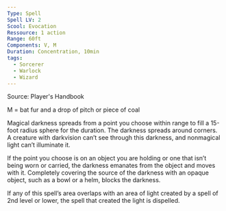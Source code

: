```yaml
---
Type: Spell
Spell LV: 2
Scool: Evocation
Ressource: 1 action
Range: 60ft
Components: V, M
Duration: Concentration, 10min
tags:
  - Sorcerer
  - Warlock
  - Wizard
---
```

Source: Player's Handbook

M = bat fur and a drop of pitch or piece of coal

Magical darkness spreads from a point you choose within range to fill a 15-foot radius sphere for the duration. The darkness spreads around corners. A creature with darkvision can’t see through this darkness, and nonmagical light can’t illuminate it.

If the point you choose is on an object you are holding or one that isn’t being worn or carried, the darkness emanates from the object and moves with it. Completely covering the source of the darkness with an opaque object, such as a bowl or a helm, blocks the darkness.

If any of this spell’s area overlaps with an area of light created by a spell of 2nd level or lower, the spell that created the light is dispelled.